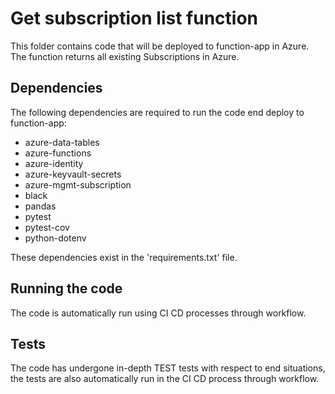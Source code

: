# Get subscription list function

This folder contains code that will be deployed to function-app in Azure.
The function returns all existing Subscriptions in Azure.

## Dependencies

The following dependencies are required to run the code end deploy to function-app:

- azure-data-tables
- azure-functions
- azure-identity
- azure-keyvault-secrets
- azure-mgmt-subscription
- black
- pandas
- pytest
- pytest-cov
- python-dotenv

These dependencies exist in the 'requirements.txt' file.

## Running the code

The code is automatically run using CI CD processes through workflow.

## Tests

The code has undergone in-depth TEST tests with respect to end situations,
the tests are also automatically run in the CI CD process through workflow.
